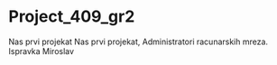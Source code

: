 # Project_409_gr2
Nas prvi projekat
Nas prvi projekat, Administratori racunarskih mreza.
Ispravka Miroslav
